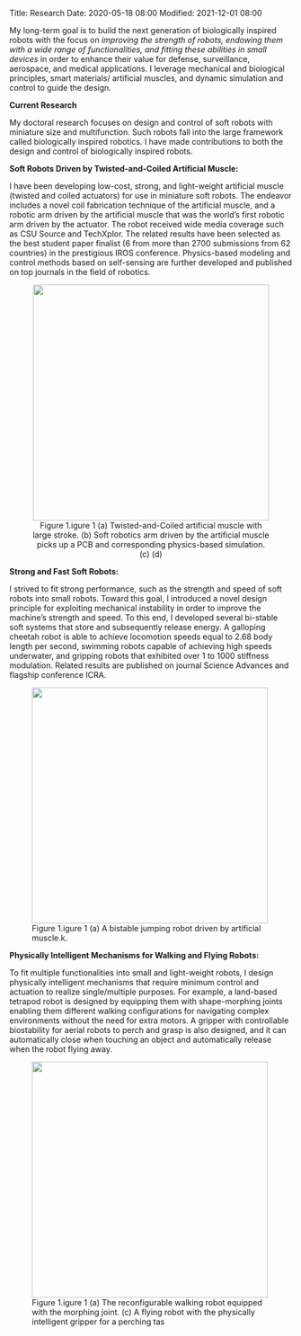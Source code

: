 Title: Research
Date: 2020-05-18 08:00
Modified: 2021-12-01 08:00




My long-term goal is to build the next generation of biologically inspired robots with the focus on *improving the strength of robots, endowing them with a wide range of functionalities, and fitting these abilities in small devices* in order to enhance their value for defense, surveillance, aerospace, and medical applications. I leverage mechanical and biological principles, smart materials/ artificial muscles, and dynamic simulation and control to guide the design. 

**Current Research**

My doctoral research focuses on design and control of soft robots with miniature size and multifunction. Such robots fall into the large framework called biologically inspired robotics. I have made contributions to both the design and control of biologically inspired robots.

**Soft Robots Driven by Twisted-and-Coiled Artificial Muscle:**

I have been developing low-cost, strong, and light-weight artificial muscle (twisted and coiled actuators) for use in miniature soft robots. The endeavor includes a novel coil fabrication technique of the artificial muscle, and a robotic arm driven by the artificial muscle that was the world’s first robotic arm driven by the actuator. The robot received wide media coverage such as CSU Source and TechXplor. The related results have been selected as the best student paper finalist (6 from more than 2700 submissions from 62 countries) in the prestigious IROS conference.  Physics-based modeling and control methods based on self-sensing are further developed and published on top journals in the field of robotics. 

<center><figure> <img src="{static}/pdfs/Soft_Robotics_Arm_Actuated_By_TCA.gif" style="width:420px; padding-top:0px; padding-right:0px; padding-bottom:0px; padding-left:0px;">
 <figcaption>Figure 1.igure 1 (a) Twisted-and-Coiled artificial muscle with large stroke. (b) Soft robotics arm driven by the artificial muscle picks up a PCB and corresponding physics-based simulation.  (c) (d) </figcaption>
</figure> </center>



**Strong and Fast Soft Robots:**

I strived to fit strong performance, such as the strength and speed of soft robots into small robots. Toward this goal, I introduced a novel design principle for exploiting mechanical instability in order to improve the machine’s strength and speed. To this end, I developed several bi-stable soft systems that store and subsequently release energy. A galloping cheetah robot is able to achieve locomotion speeds equal to 2.68 body length per second, swimming robots capable of achieving high speeds underwater, and gripping robots that exhibited over 1 to 1000 stiffness modulation. Related results are published on journal Science Advances and flagship conference ICRA. 

<figure> <img src="{static}/pdfs/Soft_Robotics_Arm_Actuated_By_TCA.gif" style="width:420px; padding-top:0px;
padding-right:0px; padding-bottom:0px; padding-left:0px;">
 <figcaption>Figure 1.igure 1 (a) A bistable jumping robot driven by artificial muscle.k.  </figcaption>
</figure>


**Physically Intelligent Mechanisms for Walking and Flying Robots:**

To fit multiple functionalities into small and light-weight robots, I design physically intelligent mechanisms that require minimum control and actuation to realize single/multiple purposes. For example, a land-based tetrapod robot is designed by equipping them with shape-morphing joints enabling them different walking configurations for navigating complex environments without the need for extra motors. A gripper with controllable biostability for aerial robots to perch and grasp is also designed, and it can automatically close when touching an object and automatically release when the robot flying away.


<figure> <img src="{static}/pdfs/Soft_Robotics_Arm_Actuated_By_TCA.gif" style="width:420px; padding-top:0px;
padding-right:0px; padding-bottom:0px; padding-left:0px;">
 <figcaption>Figure 1.igure 1 (a) The reconfigurable walking robot equipped with the morphing joint. (c) A flying robot with the physically intelligent gripper for a perching tas  </figcaption>
</figure>


